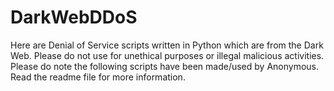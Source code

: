# DarkWebDDoS
Here are Denial of Service scripts written in Python which are from the Dark Web. Please do not use for unethical purposes or illegal malicious activities. Please do note the following scripts have been made/used by Anonymous. Read the readme file for more information.
